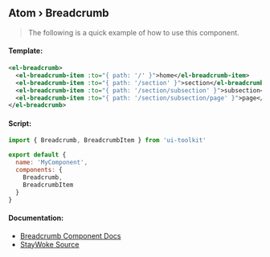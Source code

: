 Atom › Breadcrumb
---

> The following is a quick example of how to use this component.


#### Template:

```xml
<el-breadcrumb>
  <el-breadcrumb-item :to="{ path: '/' }">home</el-breadcrumb-item>
  <el-breadcrumb-item :to="{ path: '/section' }">section</el-breadcrumb-item>
  <el-breadcrumb-item :to="{ path: '/section/subsection' }">subsection</el-breadcrumb-item>
  <el-breadcrumb-item :to="{ path: '/section/subsection/page' }">page</el-breadcrumb-item>
</el-breadcrumb>
```


#### Script:

```js
import { Breadcrumb, BreadcrumbItem } from 'ui-toolkit'

export default {
  name: 'MyComponent',
  components: {
    Breadcrumb,
    BreadcrumbItem
  }
}
```


#### Documentation:

* [Breadcrumb Component Docs](http://element.eleme.io/#/en-US/component/breadcrumb)
* [StayWoke Source](https://github.com/staywoke/ui-toolkit/tree/master/src/components/molecules/breadcrumb)
